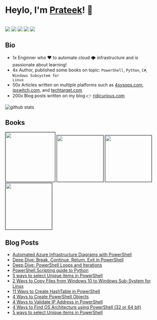 
# Heylo, I'm <a href="https://www.linkedin.com/in/prateeksingh1590/detail/" target="_blank">Prateek</a>! 👋
<br />
<a href= "https://www.linkedin.com/in/prateeksingh1590/detail/"><img src="https://img.icons8.com/dusk/48/000000/linkedin.png"/></a>
<a href= "https://twitter.com/singhprateik"><img src="https://img.icons8.com/dusk/48/000000/twitter.png"/></a>
<a href= "https://www.youtube.com/c/ridiculouslycurious"><img src="https://img.icons8.com/dusk/48/000000/youtube--v2.png"/></a> <img src="https://views.whatilearened.today/views/github/PrateekKumarSingh/views.svg"/>  <a href="https://github.com/PrateekKumarSingh/"><img src="https://img.shields.io/github/followers/PrateekKumarSingh?color=%234CC61E&label=GitHub%20Followers%20%3A"/></a>

## Bio

* 1x Enginner who ♥ to automate cloud 🌩 infrastructure and is passionate about learning!
* 4x Author, published some books on topic: <code>PowerShell</code>, <code>Python</code>, <code>C#</code>, <code>Windows Subsystem for Linux</code>
* 50x Articles written on multiple platforms such as <a href="https://4sysops.com/archives/author/prateeksingh/">4sysops.com</a>, <a href="https://blog.ipswitch.com/author/prateek-singh">ipswitch.com</a>, and <a href="https://www.techtarget.com/contributor/Prateek-Singh">techtarget.com</a> 
* 200x Blog posts written on my blog 👉 <a href="https://ridicurious.com">ridicurious.com</a> 

<img src="https://github-readme-stats.vercel.app/api/?username=PrateekKumarSingh&show_icons=true&title_color=fffffff&icon_color=000000&text_color=000000" alt="github stats"/>

## Books

<kbd><a href="https://www.apress.com/gp/book/9781484260371"><img border="1" src="https://i0.wp.com/ridicurious.com/wp-content/uploads/2021/01/wslbook.png?w=400&ssl=1" width="160"/></a></kbd>
<kbd><a href="https://leanpub.com/powershell-to-csharp"><img border="1" src="https://d2sofvawe08yqg.cloudfront.net/powershell-to-csharp/hero?1616838848" width="150"/></a></kbd>
<kbd><a href="https://leanpub.com/PowerShell-to-Python"><img border="1" src="https://d2sofvawe08yqg.cloudfront.net/PowerShell-to-Python/hero?1616768003" width="150"/></a></kbd>
<kbd><a href="https://leanpub.com/learncsharp"><img border="1" src="https://d2sofvawe08yqg.cloudfront.net/learncsharp/hero?1616885238" width="150"/></a></kbd>

## Blog Posts
* <a href="https://ridicurious.com/2021/04/08/automated-azure-infrastructure-diagrams-with-powershell/">Automated Azure Infrastructure Diagrams with PowerShell</a>
* <a href="https://ridicurious.com/2020/01/23/deep-dive-break-continue-return-exit-in-powershell/">Deep Dive: Break, Continue, Return, Exit in PowerShell</a>
* <a href="https://ridicurious.com/2019/10/10/powershell-loops-and-iterations/">Deep Dive: PowerShell Loops and Iterations</a>
* <a href="https://ridicurious.com/2018/03/30/powershell-scripting-guide-to-python-part1/">PowerShell Scripting guide to Python</a>
* <a href="https://ridicurious.com/2018/04/13/unique-items-in-powershell/">5 ways to select Unique items in PowerShell</a>
* <a href="https://ridicurious.com/2018/10/18/2-ways-to-copy-files-from-windows-10-to-windows-sub-system-for-linux/">2 Ways to Copy Files from Windows 10 to Windows Sub-System for Linux</a>
* <a href="https://ridicurious.com/2019/10/04/11-ways-to-create-hashtable-in-powershell/">11 Ways to Create HashTable in PowerShell</a>
* <a href="https://ridicurious.com/2018/10/15/4-ways-to-create-powershell-objects/">4 Ways to Create PowerShell Objects</a>
* <a href="https://ridicurious.com/2018/11/14/4-ways-to-validate-ipaddress-in-powershell/">4 Ways to Validate IP Address in PowerShell</a>
* <a href="https://ridicurious.com/2018/10/17/4-ways-to-find-os-architecture-using-powershell-32-or-64-bit/">4 Ways to Find OS Architecture using PowerShell (32 or 64 bit) </a>
* <a href="https://ridicurious.com/2018/04/13/unique-items-in-powershell/">5 ways to select Unique items in PowerShell</a>
